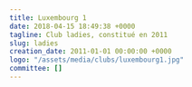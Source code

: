 ```yaml
---
title: Luxembourg 1
date: 2018-04-15 18:49:38 +0000
tagline: Club ladies, constitué en 2011
slug: ladies
creation_date: 2011-01-01 00:00:00 +0000
logo: "/assets/media/clubs/luxembourg1.jpg"
committee: []
---
```

